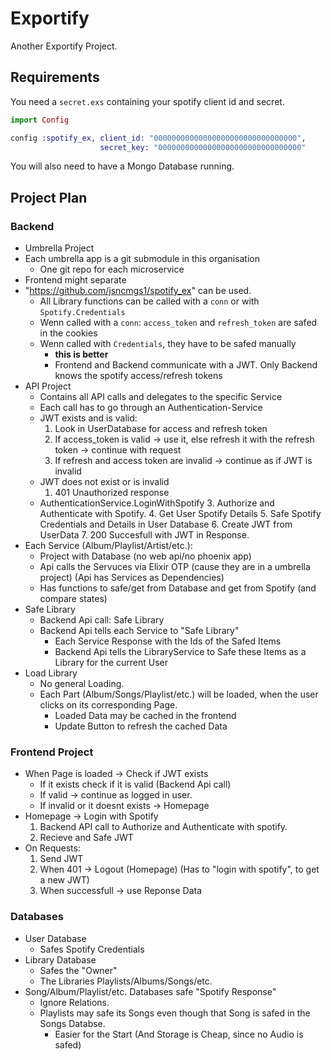 # Exportify

Another Exportify Project.

## Requirements
You need a `secret.exs` containing your spotify client id and secret.
````elixir
import Config

config :spotify_ex, client_id: "00000000000000000000000000000000",
                    secret_key: "00000000000000000000000000000000"
````

You will also need to have a Mongo Database running.

## Project Plan

### Backend

- Umbrella Project
- Each umbrella app is a git submodule in this organisation
  - One git repo for each microservice
- Frontend might separate
- "https://github.com/jsncmgs1/spotify_ex" can be used.
  - All Library functions can be called with a `conn` or with `Spotify.Credentials`
  - Wenn called with a `conn`: `access_token` and `refresh_token` are safed in the cookies
  - Wenn called with `Credentials`, they have to be safed manually
    - **this is better**
    - Frontend and Backend communicate with a JWT. Only Backend knows the spotify access/refresh tokens
- API Project
  - Contains all API calls and delegates to the specific Service
  - Each call has to go through an Authentication-Service
  - JWT exists and is valid:
    1. Look in UserDatabase for access and refresh token
    2. If access_token is valid -> use it, else refresh it with the refresh token -> continue with request
    3. If refresh and access token are invalid -> continue as if JWT is invalid
  - JWT does not exist or is invalid
    1. 401 Unauthorized response
  - AuthenticationService.LoginWithSpotify
    3. Authorize and Authenticate with Spotify.
    4. Get User Spotify Details
    5. Safe Spotify Credentials and Details in User Database
    6. Create JWT from UserData
    7. 200 Succesfull with JWT in Response.
- Each Service (Album/Playlist/Artist/etc.):
  - Project with Database (no web api/no phoenix app)
  - Api calls the Servuces via Elixir OTP (cause they are in a umbrella project) (Api has Services as Dependencies)
  - Has functions to safe/get from Database and get from Spotify (and compare states)
- Safe Library
  - Backend Api call: Safe Library
  - Backend Api tells each Service to "Safe Library"
    - Each Service Response with the Ids of the Safed Items
    - Backend Api tells the LibraryService to Safe these Items as a Library for the current User
- Load Library
  - No general Loading.
  - Each Part (Album/Songs/Playlist/etc.) will be loaded, when the user clicks on its corresponding Page.
    - Loaded Data may be cached in the frontend
    - Update Button to refresh the cached Data

### Frontend Project

- When Page is loaded -> Check if JWT exists
  - If it exists check if it is valid (Backend Api call)
  - If valid -> continue as logged in user.
  - If invalid or it doesnt exists -> Homepage
- Homepage -> Login with Spotify
  1. Backend API call to Authorize and Authenticate with spotify.
  2. Recieve and Safe JWT
- On Requests:
  1. Send JWT
  2. When 401 -> Logout (Homepage) (Has to "login with spotify", to get a new JWT)
  3. When successfull -> use Reponse Data

### Databases

- User Database
  - Safes Spotify Credentials
- Library Database
  - Safes the "Owner"
  - The Libraries Playlists/Albums/Songs/etc.
- Song/Album/Playlist/etc. Databases safe "Spotify Response"
  - Ignore Relations.
  - Playlists may safe its Songs even though that Song is safed in the Songs Databse. 
    - Easier for the Start (And Storage is Cheap, since no Audio is safed)














